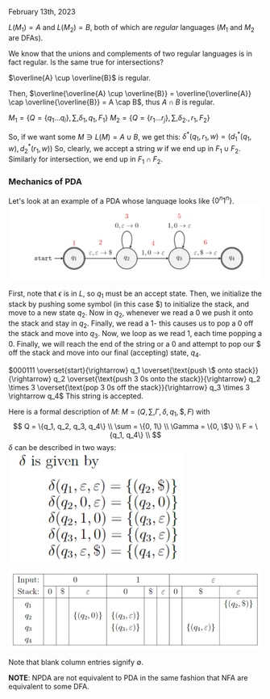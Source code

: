 February 13th, 2023

$L(M_1) = A$ and $L(M_2) = B$, both of which are *regular* languages ($M_1$ and $M_2$ are DFAs). 

We know that the unions and complements of two regular languages is in fact regular. Is the same true for intersections?

$\overline{A} \cup \overline{B}$ is regular.

Then, $\overline{\overline{A} \cup \overline{B}} = \overline{\overline{A}} \cap \overline{\overline{B}} = A \cap B$, thus $A \cap B$ is regular.

$M_1 = \left\{ Q = \{q_1 \dots q_i\} ,\sum, \delta_1, q_1, F_1 \right\}$
$M_2 = \left \{ Q = \{r_1\dots r_j\}, \sum, \delta_2., r_1, F_2 \right \}$

So, if we want some $M \ni L(M) = A \cup B$, we get this:
$\delta^*(q_1, r_1, w) = \left( d_1^*(q_1, w), d_2^*(r_1, w) \right)$
 So, clearly, we accept a string $w$ if we end up in $F_1 \cup F_2$.
 Similarly for intersection, we end up in $F_1 \cap F_2$.

### Mechanics of PDA

Let's look at an example of a PDA whose language looks like $\{0^n 1^n\}$.
![PDA example](images/PDA.png)

First, note that $\epsilon$ is in $L$, so $q_1$ must be an accept state. Then, we initialize the stack by pushing some symbol (in this case \$) to initialize the stack, and move to a new state $q_2$. Now in $q_2$, whenever we read a $0$ we push it onto the stack and stay in $q_2$. Finally, we read a $1$- this causes us to pop a $0$ off the stack and move into $q_3$. Now, we loop as we read $1$, each time popping a $0$. Finally, we will reach the end of the string or a $0$ and attempt to pop our \$ off the stack and move into our final (accepting) state, $q_4$.

$000111 \overset{start}{\rightarrow} q_1 \overset{\text{push \$ onto stack}}{\rightarrow} q_2 \overset{\text{push 3 0s onto the stack}}{\rightarrow} q_2 \times 3 \overset{\text{pop 3 0s off the stack}}{\rightarrow} q_3 \times 3 \rightarrow q_4$
This string is accepted.

Here is a formal description of $M$:
$M = \left ( Q, \sum, \Gamma, \delta, q_1, \$, F \right)$ with
$$
Q = \{q_1, q_2, q_3, q_4\} \\
\sum = \{0, 1\} \\
\Gamma = \{0, \$\} \\
F = \{q_1, q_4\} \\
$$
$\delta$ can be described in two ways:
![delta first way](images/delta1.png)
![delta 2 way](images/delta2.png)

Note that blank column entries signify $\emptyset$.   

**NOTE**: NPDA are not equivalent to PDA in the same fashion that NFA are equivalent to some DFA. 